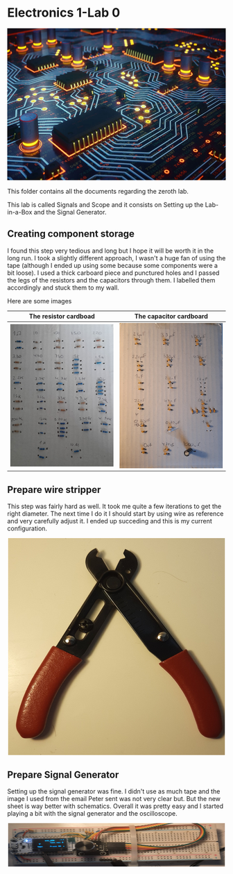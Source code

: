 # Electronics 1-Lab 0

<p align="center">
<img src="https://github.com/BigKoala33/Electronics-Labs/blob/main/Lab%201/Images/Yellow-blue-circuit-MEng-EE.jpg" width="900" height="350">
</p>

This folder contains all the documents regarding the zeroth lab.

This lab is called Signals and Scope and it consists on Setting up the Lab-in-a-Box and the Signal Generator.

## Creating component storage

I found this step very tedious and long but I hope it will be worth it in the long run. I took a slightly different approach, I wasn't a huge fan of using the tape (although I ended up using some because some components were a bit loose). I used a thick carboard piece and punctured holes and I passed the legs of the resistors and the capacitors through them. I labelled them accordingly and stuck them to my wall.

 Here are some images

| The resistor cardboad | The capacitor cardboard |
| --- | --- |
| ![Resistors](Images/Resistors.jpg) | ![Capacitors](Images/Capacitors.jpg) |

## Prepare wire stripper

This step was fairly hard as well. It took me quite a few iterations to get the right diameter. The next time I do it I should start by using wire as reference and very carefully adjust it. I ended up succeding and this is my current configuration.

<p align="center">
    <img src="https://github.com/BigKoala33/Electronics-Labs/blob/main/Lab%200/Images/Strip.jpg" width="500" height="500">
</p>

## Prepare Signal Generator
Setting up the signal generator was fine. I didn't use as much tape and the image I used from the email Peter sent was not very clear but. But the new sheet is way better with schematics. Overall it was pretty easy and I started playing a bit with the signal generator and the oscilloscope.

<p align="center">
    <img src="https://github.com/BigKoala33/Electronics-Labs/blob/main/Lab%200/Images/sig_gen.jpg" width="500" height="100">
</p>